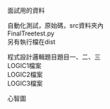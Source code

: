 面試用的資料

自動化測試，原始碼，src資料夾內  
FinalTreetest.py  
另有執行檔在dist

程式設計邏輯題目題目一、二、三  
LOGIC1檔案  
LOGIC2檔案  
LOGIC3檔案  

心智圖
